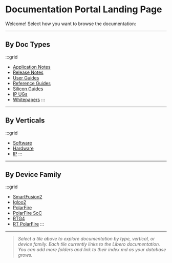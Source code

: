 # Documentation Portal Landing Page

Welcome! Select how you want to browse the documentation:

---

## By Doc Types

:::grid
- [Application Notes](libero/index.md)
- [Release Notes](libero/index.md)
- [User Guides](libero/index.md)
- [Reference Guides](libero/index.md)
- [Silicon Guides](libero/index.md)
- [IP UGs](libero/index.md)
- [Whitepapers](libero/index.md)
:::

---

## By Verticals

:::grid
- [Software](libero/index.md)
- [Hardware](libero/index.md)
- [IP](libero/index.md)
:::

---

## By Device Family

:::grid
- [SmartFusion2](libero/index.md)
- [Igloo2](libero/index.md)
- [PolarFire](libero/index.md)
- [PolarFire SoC](libero/index.md)
- [RTG4](libero/index.md)
- [RT PolarFire](libero/index.md)
:::

---

> _Select a tile above to explore documentation by type, vertical, or device family. Each tile currently links to the Libero documentation. You can add more folders and link to their index.md as your database grows._ 